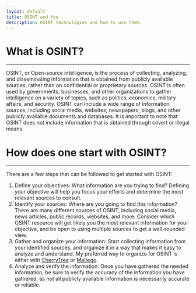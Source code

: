 ```yaml
---
layout: default
title: OSINT and You
description: OSINT technologies and how to use them.
---
```


# What is OSINT?
---
OSINT, or Open-source intelligence, is the process of collecting, analyzing, and disseminating information that is obtained from publicly available sources, rather than on confidential or proprietary sources. OSINT is often used by governments, businesses, and other organizations to gather intelligence on a variety of topics, such as politics, economics, military affairs, and security. OSINT can include a wide range of information sources, including social media, websites, newspapers, blogs, and other publicly available documents and databases. It is important to note that OSINT does not include information that is obtained through covert or illegal means.

# How does one start with OSINT?
---
There are a few steps that can be followed to get started with OSINT:
1. Define your objectives: What information are you trying to find? Defining your objective will help you focus your efforts and determine the most relevant sources to consult.
2. Identify your sources: Where are you going to find this information? There are many different sources of OSINT, including social media, news articles, public records, websites, and more. Consider which OSINT resource will get likely you the most relevant information for your objective, and be open to using multiple sources to get a well-rounded view. 
3. Gather and organize your information:  Start collecting information from your identified sources, and organize it in a way that makes it easy to analyze and understand. My preferred way to organize for OSINT is either with [CherryTree](https://github.com/giuspen/cherrytree) or [Maltego](https://www.maltego.com/).
4. Analyze and verify the information: Once you have gathered the needed information, be sure to verify the accuracy of the information you have gathered, as not all publicly available information is necessarily accurate or reliable.

